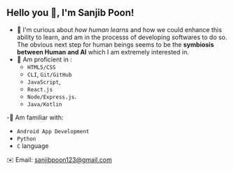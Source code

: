## Hello you 👋, I'm Sanjib Poon!

- 👀 I'm curious about _how human learns_ and how we could enhance this ability to learn, and am in the processs of developing softwares to do so.
  The obvious next step for human beings seems to be the **symbiosis between Human and AI** which I am extremely interested in.
- 🌲 Am proficient in :
  - `HTML5/CSS`
  - `CLI`, `Git/GitHub`
  - `JavaScript`,
  - `React.js`
  - `Node/Express.js`.
  - `Java/Kotlin`

-🌱 Am familiar with:
  - `Android App Development`
  - `Python`
  - `C` language

✉️ Email: sanjibpoon123@gmail.com

<!---
san-poon/san-poon is a ✨ special ✨ repository because its `README.md` (this file) appears on your GitHub profile.
You can click the Preview link to take a look at your changes.
--->
